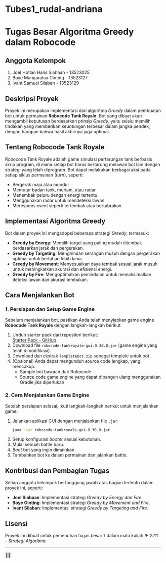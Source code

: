 # Tubes1_rudal-andriana
# Tugas Besar Algoritma Greedy dalam Robocode

## Anggota Kelompok
1. Joel Hotlan Haris Siahaan - 13523025 
2. Boye Mangaratua Ginting - 13523127 
3. Ivant Samuel Silaban - 13523129

## Deskripsi Proyek
Proyek ini merupakan implementasi dari algoritma *Greedy* dalam pembuatan bot untuk permainan **Robocode Tank Royale**. Bot yang dibuat akan mengambil keputusan berdasarkan prinsip *Greedy*, yaitu selalu memilih tindakan yang memberikan keuntungan terbesar dalam jangka pendek, dengan harapan bahwa hasil akhirnya juga optimal.

## Tentang Robocode Tank Royale
Robocode Tank Royale adalah game simulasi pertarungan tank berbasis skrip program, di mana setiap bot harus bertarung melawan bot lain dengan strategi yang telah diprogram. Bot dapat melakukan berbagai aksi pada setiap siklus permainan (*turn*), seperti:
- Bergerak maju atau mundur
- Memutar badan tank, meriam, atau radar
- Menembak peluru dengan energi tertentu
- Menggunakan radar untuk mendeteksi lawan
- Merespons event seperti tertembak atau bertabrakan

## Implementasi Algoritma Greedy
Bot dalam proyek ini mengadopsi beberapa strategi *Greedy*, termasuk:
- **Greedy by Energy**: Memilih target yang paling mudah ditembak berdasarkan jarak dan pergerakan.
- **Greedy by Targeting**: Menghindari serangan musuh dengan pergerakan optimal untuk bertahan lebih lama.
- **Greedy by Movement**: Menyesuaikan daya tembak sesuai jarak musuh untuk meningkatkan akurasi dan efisiensi energi.
- **Greedy by Fire**: Mengoptimalkan pemindaian untuk memaksimalkan deteksi lawan dan akurasi tembakan.

## Cara Menjalankan Bot
### 1. Persiapan dan Setup Game Engine
Sebelum menjalankan bot, pastikan Anda telah menyiapkan game engine **Robocode Tank Royale** dengan langkah-langkah berikut:
1. Unduh starter pack dari repositori berikut:  
   [Starter Pack - GitHub](https://github.com/Ariel-HS/tubes1-if2211-starter-pack)
2. Download file `robocode-tankroyale-gui-0.30.0.jar` (game engine yang telah dimodifikasi).
3. Download dan ekstrak `TemplateBot.zip` sebagai template untuk bot.
4. (Opsional) Anda dapat mengunduh source code lengkap, yang mencakup:
   - Sample bot bawaan dari Robocode
   - Source code game engine yang dapat dibangun ulang menggunakan Gradle jika diperlukan

### 2. Cara Menjalankan Game Engine
Setelah persiapan selesai, ikuti langkah-langkah berikut untuk menjalankan game:
1. Jalankan aplikasi GUI dengan menjalankan file `.jar`:  
   ```bash
   java -jar robocode-tankroyale-gui-0.30.0.jar
   ```
2. Setup konfigurasi *booter* sesuai kebutuhan.
3. Mulai sebuah battle baru.
4. *Boot* bot yang ingin dimainkan.
5. Tambahkan bot ke dalam permainan dan jalankan battle.

## Kontribusi dan Pembagian Tugas
Setiap anggota kelompok bertanggung jawab atas bagian tertentu dalam proyek ini, seperti:
- **Joel Siahaan**: Implementasi strategi *Greedy by Energy dan Fire*.
- **Boye Ginting**: Implementasi strategi *Greedy by Movement and Fire*.
- **Ivant Silaban**: Implementasi strategi *Greedy by Targeting and Fire*.

## Lisensi
Proyek ini dibuat untuk pemenuhan tugas besar 1 dalam mata kuliah *IF 2211 - Strategi Algoritma*.

---

**🚀🤖**
